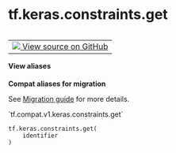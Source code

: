 <div itemscope itemtype="http://developers.google.com/ReferenceObject">
<meta itemprop="name" content="tf.keras.constraints.get" />
<meta itemprop="path" content="Stable" />
</div>

# tf.keras.constraints.get

<!-- Insert buttons and diff -->

<table class="tfo-notebook-buttons tfo-api nocontent" align="left">
<td>
  <a target="_blank" href="https://github.com/tensorflow/tensorflow/blob/r2.3/tensorflow/python/keras/constraints.py#L299-L312">
    <img src="https://www.tensorflow.org/images/GitHub-Mark-32px.png" />
    View source on GitHub
  </a>
</td>
</table>





<section class="expandable">
  <h4 class="showalways">View aliases</h4>
  <p>
<b>Compat aliases for migration</b>
<p>See
<a href="https://www.tensorflow.org/guide/migrate">Migration guide</a> for
more details.</p>
<p>`tf.compat.v1.keras.constraints.get`</p>
</p>
</section>

<pre class="devsite-click-to-copy prettyprint lang-py tfo-signature-link">
<code>tf.keras.constraints.get(
    identifier
)
</code></pre>



<!-- Placeholder for "Used in" -->
